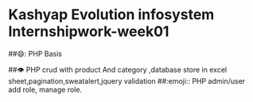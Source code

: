 # Kashyap Evolution infosystem Internshipwork-week01
##:smile:: PHP Basis



##:eye:  PHP crud with product And category ,database store in excel sheet,pagination,sweatalert,jquery validation
##:emoji::  PHP admin/user add role, manage role.
